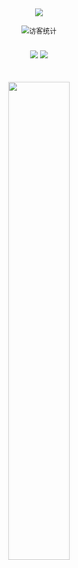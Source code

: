 <h1 align="center"> <a href="https://sunguoqi.com/"> <img src="https://readme-typing-svg.herokuapp.com/?lines=最好的记忆不如最淡的墨水。&center=true&size=27"> </a> 
</h1>
<div align="center">
  <img src="https://visitor-badge.glitch.me/badge?page_id=HEEKDragonOne" alt="访客统计" />
</div> <br>
<!-- <div align="center"> 项目卡片
<a href="https://github.com/HEEKDragonOne/ACM">
  <img src="https://github-readme-stats.vercel.app/api/pin/?username=HEEKDragonOne&repo=ACM&theme=dark&bg_color=0d1117&hide_border=true" /></a>
<a href="https://github.com/HEEKDragonOne/FirstBlood">
  <img src="https://github-readme-stats.vercel.app/api/pin/?username=HEEKDragonOne&repo=FirstBlood&theme=dark&bg_color=0d1117&hide_border=true" /></a>
  <a href="https://github.com/HEEKDragonOne/VueTool">
  <img src="https://github-readme-stats.vercel.app/api/pin/?username=HEEKDragonOne&repo=VueTool&theme=dark&bg_color=0d1117&hide_border=true" /></a>
</div> -->

<p align = "center">
  <img src = "https://github-readme-stats.vercel.app/api?username=HEEKDragonOne&show_icons=true&theme=tokyonight&line_height=27">
  <img src = "https://github-readme-stats.vercel.app/api/top-langs/?username=HEEKDragonOne&theme=radical">
</p> <br>


<p align = "center">
<img width="50%" src="https://github-readme-streak-stats.herokuapp.com/?user=HEEKDragonOne&show_icons=true&locale=en&layout=compact&theme=radical&line_height=0" />
</p>
